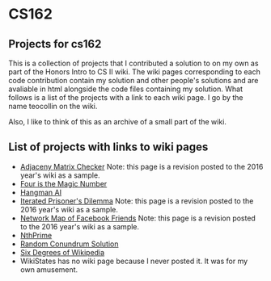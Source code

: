 # CS162
Projects for cs162
--
This is a collection of projects that I contributed a solution to on my own as part of the Honors Intro to CS II wiki. The wiki pages corresponding to each code contribution contain my solution and other people's solutions and are avaliable in html alongside the code files containing my solution. What follows is a list of the projects with a link to each wiki page. I go by the name teocollin on the wiki. 

Also, I like to think of this as an archive of a small part of the wiki.

List of projects with links to wiki pages
--
* [Adjaceny Matrix Checker](https://rawgit.com/teocollin1995/CS162/master/Adjaceny%20Matrix%20Checker/wikipage.html) Note: this page is a revision posted to the 2016 year's wiki as a sample.
* [Four is the Magic Number](https://rawgit.com/teocollin1995/CS162/master/Four%20is%20the%20Magic%20Number/wikipage.html)
* [Hangman AI](https://rawgit.com/teocollin1995/CS162/master/Hangman%20AI/wikipage.html)
* [Iterated Prisoner's Dilemma](https://rawgit.com/teocollin1995/CS162/master/Iterated%20Prisoner's%20Dilemma/wikipage.html) Note: this page is a revision posted to the 2016 year's wiki as a sample.
* [Network Map of Facebook Friends](https://rawgit.com/teocollin1995/CS162/master/Iterated%20Prisoner's%20Dilemma/wikipage.html) Note: this page is a revision posted to the 2016 year's wiki as a sample.
* [NthPrime](https://rawgit.com/teocollin1995/CS162/master/NthPrime/wikipage.html)
* [Random Conundrum Solution](https://rawgit.com/teocollin1995/CS162/master/Random%20Conundrum%20Solutions/wikipage.html)
* [Six Degrees of Wikipedia](https://rawgit.com/teocollin1995/CS162/master/Six%20Degrees%20of%20Wikipedia/wikipage.html)
* WikiStates has no wiki page because I never posted it. It was for my own amusement.